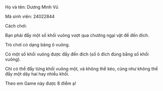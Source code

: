 Họ và tên: Dương Minh Vũ

Mã sinh viên: 24022844

Cách chơi:

  Bạn phải đẩy một số khối vuông vượt qua chướng ngại vật để đến đích.
  
  Trò chơi có dạng bảng ô vuông.
  
  Có một số khối vuông được đẩy đến đích (số ô đích đúng bằng số khối vuông).
  
  Chỉ có thể đẩy từng khối vuông một, và không thể kéo, cũng như không thể đẩy một dãy hai hay nhiều khối.

Theo em Game này được 8 điểm ạ!
